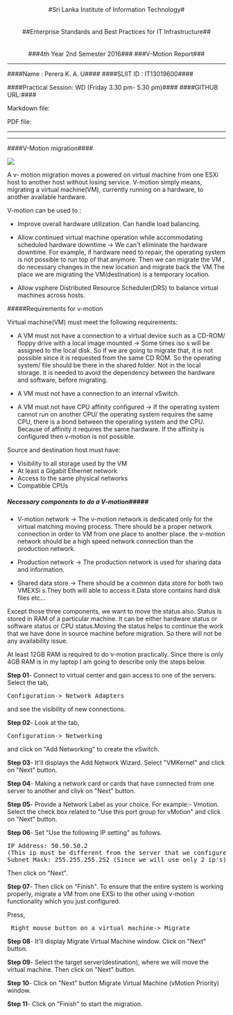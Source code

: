 <center>
#Sri Lanka Institute of Information Technology#
</center>

<br>

</br>

<center>
##Enterprise Standards and Best Practices for IT Infrastructure##
</center>
<br>

</br>
<center>
###4th Year 2nd Semester 2016###
###V-Motion Report###
</center>

----------

####Name :  Perera K. A. U####
####SLIIT ID :  IT13019600####

####Practical Session: WD (Friday 3.30 pm- 5.30 pm)####
####GITHUB URL:####

Markdown file:

PDF file:

----------
----------

####V-Motion migration####

![](http://i.imgur.com/aJGnI1K.jpg)

A v- motion migration moves a powered on virtual machine from one ESXi host to another host without losing service. V-motion simply means, migrating a virtual machine(VM), currently running on a hardware, to another available hardware.

V-motion can be used to :

* Improve overall hardware utilization. Can handle load balancing.

* Allow continued virtual machine operation while accommodating scheduled hardware downtime -> We can't eliminate the hardware downtime. For example, if hardware need to repair, the operating system is not possible to run top of that anymore. Then we can migrate the VM , do necessary changes in the new location and migrate back the VM.The place we are migrating the VM(destination) is a temporary location.

* Allow vsphere Distributed Resource Scheduler(DRS) to balance virtual machines across hosts.


#####Requirements for v-motion

Virtual machine(VM) must meet the following requirements:

* A VM must not have a connection to a virtual device such as a CD-ROM/ floppy drive with a local image mounted -> Some times iso s will be assigned to the local disk. So if we are going to migrate that, it is not possible since it is requested from the same CD ROM. So the operating system/ file should be there in the shared folder. Not in the local storage. It is needed to avoid the dependency between the hardware and software, before migrating.

* A VM must not have a connection to an internal vSwitch.
* A VM must not have CPU affinity configured -> If the operating system cannot run on another CPU/ the operating system requires the same CPU, there is a bond between the operating system and the CPU. Because of affinity it requires the same hardware. If the affinity is configured then v-motion is not possible.

Source and destination host must have:

* Visibility to all storage used by the VM
* At least a Gigabit Ethernet network
* Access to the same physical networks
* Compatible  CPUs
 
##### Necessary components to do a V-motion#####

* V-motion network -> The v-motion network is dedicated only for the virtual matching moving process. There should be a proper network connection in order to VM from one place to another place. the v-motion network should be a high speed network connection than the production network. 

* Production network -> The production network is used for sharing data and information.

* Shared data store -> There should be a common data store for both two VMEXSi s.They both will able to access it.Data store contains hard disk files etc...

Except those three components, we want to move the status also. Status is stored in RAM of a particular machine. It can be either hardware status or software status or CPU status.Moving the status helps to continue the work that we have done in source machine before migration. So there will not be any availability issue. 


At least 12GB RAM is required to do v-motion practically. Since there is only 4GB RAM is in my laptop I am going to describe only the steps below.

**Step 01**- Connect to virtual center and gain access to one of the servers. Select the tab,

<pre>Configuration-> Network Adapters </pre> 
and see the visibility of new connections.

**Step 02**- Look at the tab,

<pre>Configuration-> Networking </pre> and click on "Add Networking" to create the vSwitch. 

**Step 03**- It'll displays the Add Network Wizard. Select "VMKernel" and click on "Next" button.

**Step 04**- Making a network card or cards that have connected from one server to another and clivk on "Next"
button.

**Step 05**- Provide a Network Label as your choice. For example:- Vmotion. Select the check box related to "Use this port group for vMotion" and click on "Next" button.


**Step 06**- Set "Use the following IP setting" as follows.

<pre>IP Address: 50.50.50.2 
(This ip must be different from the server that we configured earlier 1).
Subnet Mask: 255.255.255.252 (Since we will use only 2 ip's).</pre>

Then click on "Next".


**Step 07**- Then click on "Finish". To ensure that the entire system is working properly, migrate a VM from one EXSi to the other using v-motion functionality which you just configured.

Press, <pre> Right mouse button on a virtual machine-> Migrate </pre>

**Step 08**- It'll display Migrate Virtual Machine window. Click on "Next" button.

**Step 09**- Select the target server(destination), where we will move the virtual machine. Then click on "Next" button.

**Step 10**- Click on "Next" button Migrate Virtual Machine (vMotion Priority) window.


**Step 11**- Click on "Finish" to start the migration.





